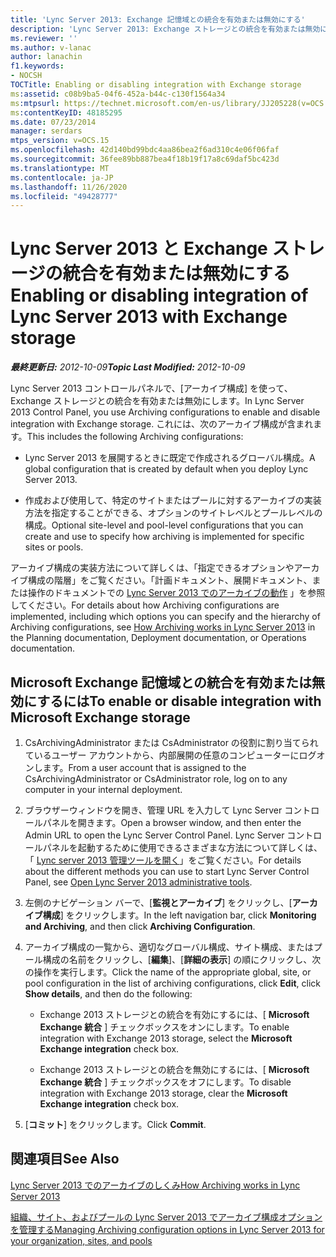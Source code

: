 ```yaml
---
title: 'Lync Server 2013: Exchange 記憶域との統合を有効または無効にする'
description: 'Lync Server 2013: Exchange ストレージとの統合を有効または無効にします。'
ms.reviewer: ''
ms.author: v-lanac
author: lanachin
f1.keywords:
- NOCSH
TOCTitle: Enabling or disabling integration with Exchange storage
ms:assetid: c08b9ba5-04f6-452a-b44c-c130f1564a34
ms:mtpsurl: https://technet.microsoft.com/en-us/library/JJ205228(v=OCS.15)
ms:contentKeyID: 48185295
ms.date: 07/23/2014
manager: serdars
mtps_version: v=OCS.15
ms.openlocfilehash: 42d140bd99bdc4aa86bea2f6ad310c4e06f06faf
ms.sourcegitcommit: 36fee89bb887bea4f18b19f17a8c69daf5bc423d
ms.translationtype: MT
ms.contentlocale: ja-JP
ms.lasthandoff: 11/26/2020
ms.locfileid: "49428777"
---
```

# <a name="enabling-or-disabling-integration-of-lync-server-2013-with-exchange-storage"></a><span data-ttu-id="f94fa-103">Lync Server 2013 と Exchange ストレージの統合を有効または無効にする</span><span class="sxs-lookup"><span data-stu-id="f94fa-103">Enabling or disabling integration of Lync Server 2013 with Exchange storage</span></span>

<div data-xmlns="http://www.w3.org/1999/xhtml">

<div class="topic" data-xmlns="http://www.w3.org/1999/xhtml" data-msxsl="urn:schemas-microsoft-com:xslt" data-cs="https://msdn.microsoft.com/">

<div data-asp="https://msdn2.microsoft.com/asp">



</div>

<div id="mainSection">

<div id="mainBody"><span data-ttu-id="f94fa-104">

<span> </span></span><span class="sxs-lookup"><span data-stu-id="f94fa-104">

<span> </span></span></span>

<span data-ttu-id="f94fa-105">_**最終更新日:** 2012-10-09_</span><span class="sxs-lookup"><span data-stu-id="f94fa-105">_**Topic Last Modified:** 2012-10-09_</span></span>

<span data-ttu-id="f94fa-106">Lync Server 2013 コントロールパネルで、[アーカイブ構成] を使って、Exchange ストレージとの統合を有効または無効にします。</span><span class="sxs-lookup"><span data-stu-id="f94fa-106">In Lync Server 2013 Control Panel, you use Archiving configurations to enable and disable integration with Exchange storage.</span></span> <span data-ttu-id="f94fa-107">これには、次のアーカイブ構成が含まれます。</span><span class="sxs-lookup"><span data-stu-id="f94fa-107">This includes the following Archiving configurations:</span></span>

  - <span data-ttu-id="f94fa-108">Lync Server 2013 を展開するときに既定で作成されるグローバル構成。</span><span class="sxs-lookup"><span data-stu-id="f94fa-108">A global configuration that is created by default when you deploy Lync Server 2013.</span></span>

  - <span data-ttu-id="f94fa-109">作成および使用して、特定のサイトまたはプールに対するアーカイブの実装方法を指定することができる、オプションのサイトレベルとプールレベルの構成。</span><span class="sxs-lookup"><span data-stu-id="f94fa-109">Optional site-level and pool-level configurations that you can create and use to specify how archiving is implemented for specific sites or pools.</span></span>

<span data-ttu-id="f94fa-110">アーカイブ構成の実装方法について詳しくは、「指定できるオプションやアーカイブ構成の階層」をご覧ください。「計画ドキュメント、展開ドキュメント、または操作のドキュメントでの [Lync Server 2013 でのアーカイブの動作](lync-server-2013-how-archiving-works.md) 」を参照してください。</span><span class="sxs-lookup"><span data-stu-id="f94fa-110">For details about how Archiving configurations are implemented, including which options you can specify and the hierarchy of Archiving configurations, see [How Archiving works in Lync Server 2013](lync-server-2013-how-archiving-works.md) in the Planning documentation, Deployment documentation, or Operations documentation.</span></span>

<div>

## <a name="to-enable-or-disable-integration-with-microsoft-exchange-storage"></a><span data-ttu-id="f94fa-111">Microsoft Exchange 記憶域との統合を有効または無効にするには</span><span class="sxs-lookup"><span data-stu-id="f94fa-111">To enable or disable integration with Microsoft Exchange storage</span></span>

1.  <span data-ttu-id="f94fa-112">CsArchivingAdministrator または CsAdministrator の役割に割り当てられているユーザー アカウントから、内部展開の任意のコンピューターにログオンします。</span><span class="sxs-lookup"><span data-stu-id="f94fa-112">From a user account that is assigned to the CsArchivingAdministrator or CsAdministrator role, log on to any computer in your internal deployment.</span></span>

2.  <span data-ttu-id="f94fa-113">ブラウザーウィンドウを開き、管理 URL を入力して Lync Server コントロールパネルを開きます。</span><span class="sxs-lookup"><span data-stu-id="f94fa-113">Open a browser window, and then enter the Admin URL to open the Lync Server Control Panel.</span></span> <span data-ttu-id="f94fa-114">Lync Server コントロールパネルを起動するために使用できるさまざまな方法について詳しくは、「 [Lync server 2013 管理ツールを開く](lync-server-2013-open-lync-server-administrative-tools.md)」をご覧ください。</span><span class="sxs-lookup"><span data-stu-id="f94fa-114">For details about the different methods you can use to start Lync Server Control Panel, see [Open Lync Server 2013 administrative tools](lync-server-2013-open-lync-server-administrative-tools.md).</span></span>

3.  <span data-ttu-id="f94fa-115">左側のナビゲーション バーで、[**監視とアーカイブ**] をクリックし、[**アーカイブ構成**] をクリックします。</span><span class="sxs-lookup"><span data-stu-id="f94fa-115">In the left navigation bar, click **Monitoring and Archiving**, and then click **Archiving Configuration**.</span></span>

4.  <span data-ttu-id="f94fa-116">アーカイブ構成の一覧から、適切なグローバル構成、サイト構成、またはプール構成の名前をクリックし、[**編集**]、[**詳細の表示**] の順にクリックし、次の操作を実行します。</span><span class="sxs-lookup"><span data-stu-id="f94fa-116">Click the name of the appropriate global, site, or pool configuration in the list of archiving configurations, click **Edit**, click **Show details**, and then do the following:</span></span>
    
      - <span data-ttu-id="f94fa-117">Exchange 2013 ストレージとの統合を有効にするには、[ **Microsoft Exchange 統合** ] チェックボックスをオンにします。</span><span class="sxs-lookup"><span data-stu-id="f94fa-117">To enable integration with Exchange 2013 storage, select the **Microsoft Exchange integration** check box.</span></span>
    
      - <span data-ttu-id="f94fa-118">Exchange 2013 ストレージとの統合を無効にするには、[ **Microsoft Exchange 統合** ] チェックボックスをオフにします。</span><span class="sxs-lookup"><span data-stu-id="f94fa-118">To disable integration with Exchange 2013 storage, clear the **Microsoft Exchange integration** check box.</span></span>

5.  <span data-ttu-id="f94fa-119">[**コミット**] をクリックします。</span><span class="sxs-lookup"><span data-stu-id="f94fa-119">Click **Commit**.</span></span>

</div>

<div>

## <a name="see-also"></a><span data-ttu-id="f94fa-120">関連項目</span><span class="sxs-lookup"><span data-stu-id="f94fa-120">See Also</span></span>


[<span data-ttu-id="f94fa-121">Lync Server 2013 でのアーカイブのしくみ</span><span class="sxs-lookup"><span data-stu-id="f94fa-121">How Archiving works in Lync Server 2013</span></span>](lync-server-2013-how-archiving-works.md)  


[<span data-ttu-id="f94fa-122">組織、サイト、およびプールの Lync Server 2013 でアーカイブ構成オプションを管理する</span><span class="sxs-lookup"><span data-stu-id="f94fa-122">Managing Archiving configuration options in Lync Server 2013 for your organization, sites, and pools</span></span>](lync-server-2013-managing-archiving-configuration-options-for-your-organization-sites-and-pools.md)  
  

<span data-ttu-id="f94fa-123"></div>

</div>

<span> </span>

</div>

</div>

</span><span class="sxs-lookup"><span data-stu-id="f94fa-123"></div>

</div>

<span> </span>

</div>

</div>

</span></span></div>

